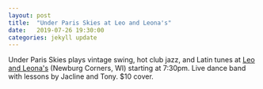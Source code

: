 ```yaml
---
layout: post
title:  "Under Paris Skies at Leo and Leona's"
date:   2019-07-26 19:30:00
categories: jekyll update
---
```


<div class="entry-content">
<p>
Under Paris Skies plays vintage swing, hot club jazz, and Latin tunes at <a href="https://www.google.com/maps/place/Leo+%26+Leona's/@43.7775941,-90.9805588,17z/data=!4m12!1m6!3m5!1s0x87fc1e05b799a6c3:0x6ea0afb1ab33826a!2sLeo+%26+Leona's!8m2!3d43.7775902!4d-90.9783701!3m4!1s0x87fc1e05b799a6c3:0x6ea0afb1ab33826a!8m2!3d43.7775902!4d-90.9783701">Leo and Leona's</a> (Newburg Corners, WI) starting at 7:30pm. Live dance band with lessons by Jacline and Tony. $10 cover.
</p>

</div>
